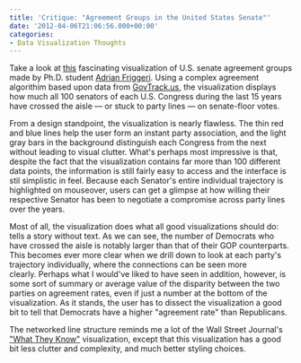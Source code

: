 ```yaml
---
title: 'Critique: "Agreement Groups in the United States Senate"'
date: '2012-04-06T21:06:56.000+00:00'
categories:
- Data Visualization Thoughts
---
```


<p>Take a look at <a href="http://friggeri.net/senate/">this</a> fascinating visualization of U.S. senate agreement groups made by Ph.D. student <a href="http://friggeri.net/">Adrian Friggeri</a>. Using a complex agreement algorithim based upon data from <a href="http://govtrack.us">GovTrack.us</a>, the visualization displays how much all 100 senators of each U.S. Congress during the last 15 years have crossed the aisle –– or stuck to party lines –– on senate-floor votes.</p>
<p>From a design standpoint, the visualization is nearly flawless. The thin red and blue lines help the user form an instant party association, and the light gray bars in the background distinguish each Congress from the next without leading to visual clutter. What's perhaps most impressive is that, despite the fact that the visualization contains far more than 100 different data points, the information is still fairly easy to access and the interface is stil simplistic in feel. Because each Senator's entire individual trajectory is highlighted on mouseover, users can get a glimpse at how willing their respective Senator has been to negotiate a compromise across party lines over the years.</p>
<p>Most of all, the visualization does what all good visualizations should do: tells a story without text. As we can see, the number of Democrats who have crossed the aisle is notably larger than that of their GOP counterparts. This becomes ever more clear when we drill down to look at each party's trajectory individually, where the connections can be seen more clearly. Perhaps what I would've liked to have seen in addition, however, is some sort of summary or average value of the disparity between the two parties on agreement rates, even if just a number at the bottom of the visualization. As it stands, the user has to dissect the visualization a good bit to tell that Democrats have a higher "agreement rate" than Republicans.</p>
<p>The networked line structure reminds me a lot of the Wall Street Journal's <a href="http://blogs.wsj.com/wtk/">"What They Know"</a> visualization, except that this visualization has a good bit less clutter and complexity, and much better styling choices.</p>
